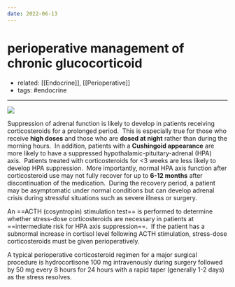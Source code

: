 ```yaml
---
date: 2022-06-13
---
```


# perioperative management of chronic glucocorticoid

- related: [[Endocrine]], [[Perioperative]]
- tags: #endocrine
---

<!-- perioperative management of chronic glucocorticoid therapy. Different risk groups -->

![](https://photos.thisispiggy.com/file/wikiFiles/20220613135843.png)

Suppression of adrenal function is likely to develop in patients receiving corticosteroids for a prolonged period.  This is especially true for those who receive **high doses** and those who are **dosed at night** rather than during the morning hours.  In addition, patients with a **Cushingoid appearance** are more likely to have a suppressed hypothalamic-pituitary-adrenal (HPA) axis.  Patients treated with corticosteroids for <3 weeks are less likely to develop HPA suppression.  More importantly, normal HPA axis function after corticosteroid use may not fully recover for up to **6-12 months** after discontinuation of the medication.  During the recovery period, a patient may be asymptomatic under normal conditions but can develop adrenal crisis during stressful situations such as severe illness or surgery.

An ==ACTH (cosyntropin) stimulation test== is performed to determine whether stress-dose corticosteroids are necessary in patients at ==intermediate risk for HPA axis suppression==.  If the patient has a subnormal increase in cortisol level following ACTH stimulation, stress-dose corticosteroids must be given perioperatively.

A typical perioperative corticosteroid regimen for a major surgical procedure is hydrocortisone 100 mg intravenously during surgery followed by 50 mg every 8 hours for 24 hours with a rapid taper (generally 1-2 days) as the stress resolves.
